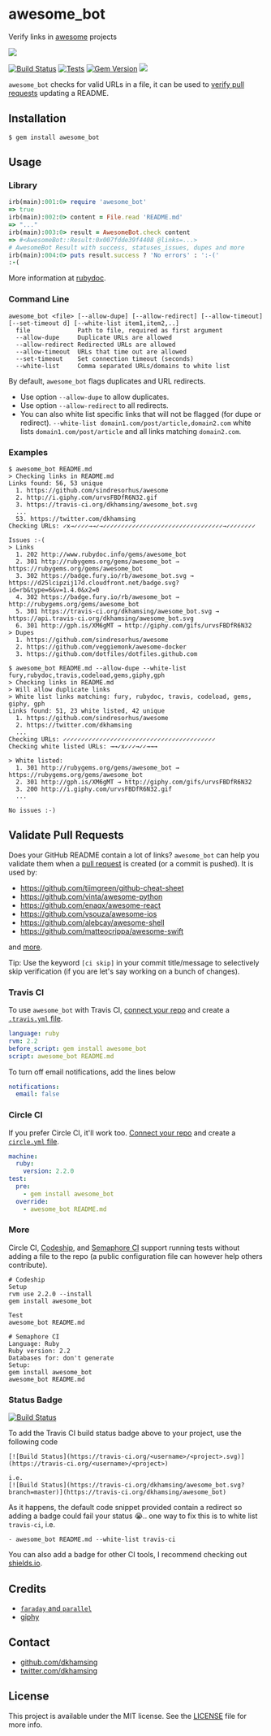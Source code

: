 # awesome_bot

Verify links in [awesome](https://github.com/sindresorhus/awesome) projects

![](http://i.giphy.com/urvsFBDfR6N32.gif)

[![Build Status](https://travis-ci.org/dkhamsing/awesome_bot.svg)](https://travis-ci.org/dkhamsing/awesome_bot) [![Tests](https://img.shields.io/badge/tests-circle%20ci-brightgreen.svg)](https://circleci.com/gh/dkhamsing/awesome_bot)
[![Gem Version](https://badge.fury.io/rb/awesome_bot.svg)](https://badge.fury.io/rb/awesome_bot)
[![](https://img.shields.io/badge/awesome-status-brightgreen.svg)](status/status.md)

`awesome_bot` checks for valid URLs in a file, it can be used to [verify pull requests](#validate-pull-requests) updating a README.

## Installation

    $ gem install awesome_bot

## Usage

### Library

```ruby
irb(main):001:0> require 'awesome_bot'
=> true
irb(main):002:0> content = File.read 'README.md'
=> "..."
irb(main):003:0> result = AwesomeBot.check content
=> #<AwesomeBot::Result:0x007fdde39f4408 @links=...>
# AwesomeBot Result with success, statuses_issues, dupes and more
irb(main):004:0> puts result.success ? 'No errors' : ':-('
:-(
```

More information at [rubydoc](http://www.rubydoc.info/gems/awesome_bot).

### Command Line

    awesome_bot <file> [--allow-dupe] [--allow-redirect] [--allow-timeout] [--set-timeout d] [--white-list item1,item2,..]
      file             Path to file, required as first argument
      --allow-dupe     Duplicate URLs are allowed 
      --allow-redirect Redirected URLs are allowed
      --allow-timeout  URLs that time out are allowed
      --set-timeout    Set connection timeout (seconds)
      --white-list     Comma separated URLs/domains to white list

By default, `awesome_bot` flags duplicates and URL redirects.

- Use option `--allow-dupe` to allow duplicates.
- Use option `--allow-redirect` to all redirects. 
- You can also white list specific links that will not be flagged (for dupe or redirect). `--white-list domain1.com/post/article,domain2.com` white lists `domain1.com/post/article` and all links matching `domain2.com`.

### Examples

```shell
$ awesome_bot README.md
> Checking links in README.md
Links found: 56, 53 unique
  1. https://github.com/sindresorhus/awesome
  2. http://i.giphy.com/urvsFBDfR6N32.gif
  3. https://travis-ci.org/dkhamsing/awesome_bot.svg
  ...
  53. https://twitter.com/dkhamsing
Checking URLs: ✓x→✓✓✓✓→→✓→✓✓✓✓✓✓✓✓✓✓✓✓✓✓✓✓✓✓✓✓✓✓✓✓✓✓✓✓✓✓✓✓✓→✓✓✓✓✓✓✓✓

Issues :-(
> Links
  1. 202 http://www.rubydoc.info/gems/awesome_bot
  2. 301 http://rubygems.org/gems/awesome_bot → https://rubygems.org/gems/awesome_bot
  3. 302 https://badge.fury.io/rb/awesome_bot.svg → https://d25lcipzij17d.cloudfront.net/badge.svg?id=rb&type=6&v=1.4.0&x2=0
  4. 302 https://badge.fury.io/rb/awesome_bot → http://rubygems.org/gems/awesome_bot
  5. 301 https://travis-ci.org/dkhamsing/awesome_bot.svg → https://api.travis-ci.org/dkhamsing/awesome_bot.svg
  6. 301 http://gph.is/XM6gMT → http://giphy.com/gifs/urvsFBDfR6N32
> Dupes
  1. https://github.com/sindresorhus/awesome
  2. https://github.com/veggiemonk/awesome-docker
  3. https://github.com/dotfiles/dotfiles.github.com  
```

```shell
$ awesome_bot README.md --allow-dupe --white-list fury,rubydoc,travis,codeload,gems,giphy,gph
> Checking links in README.md
> Will allow duplicate links
> White list links matching: fury, rubydoc, travis, codeload, gems, giphy, gph
Links found: 51, 23 white listed, 42 unique
  1. https://github.com/sindresorhus/awesome
  2. https://twitter.com/dkhamsing
  ...
Checking URLs: ✓✓✓✓✓✓✓✓✓✓✓✓✓✓✓✓✓✓✓✓✓✓✓✓✓✓✓✓✓✓✓✓✓✓✓✓✓✓✓✓✓✓
Checking white listed URLs: →→✓x✓✓✓→✓✓→→→

> White listed:
  1. 301 http://rubygems.org/gems/awesome_bot → https://rubygems.org/gems/awesome_bot
  2. 301 http://gph.is/XM6gMT → http://giphy.com/gifs/urvsFBDfR6N32
  3. 200 http://i.giphy.com/urvsFBDfR6N32.gif
  ...

No issues :-)
```

## Validate Pull Requests

Does your GitHub README contain a lot of links? `awesome_bot` can help you validate them when a [pull request](https://github.com/dkhamsing/open-source-ios-apps/pull/159) is created (or a commit is pushed). It is used by: 

- https://github.com/tiimgreen/github-cheat-sheet
- https://github.com/vinta/awesome-python
- https://github.com/enaqx/awesome-react
- https://github.com/vsouza/awesome-ios
- https://github.com/alebcay/awesome-shell
- https://github.com/matteocrippa/awesome-swift

and [more](status/status.md).

Tip: Use the keyword `[ci skip]` in your commit title/message to selectively skip verification (if you are let's say working on a bunch of changes).

### Travis CI

To use `awesome_bot` with Travis CI, [connect your repo](https://travis-ci.org/) and create a [`.travis.yml` file](https://github.com/dkhamsing/open-source-ios-apps/blob/master/.travis.yml).

```yml
language: ruby
rvm: 2.2
before_script: gem install awesome_bot
script: awesome_bot README.md
```

To turn off email notifications, add the lines below

```yml
notifications:
  email: false
```

### Circle CI

If you prefer Circle CI, it'll work too. [Connect your repo](https://circleci.com/) and create a [`circle.yml` file](https://github.com/tmcw/awesome-geojson).

```yml
machine:
  ruby:
    version: 2.2.0
test:
  pre:
    - gem install awesome_bot
  override:
    - awesome_bot README.md
```

### More

Circle CI, [Codeship](https://codeship.com/), and [Semaphore CI](https://semaphoreci.com/) support running tests without adding a file to the repo (a public configuration file can however help others contribute). 

```
# Codeship
Setup
rvm use 2.2.0 --install
gem install awesome_bot

Test
awesome_bot README.md
```

```
# Semaphore CI
Language: Ruby
Ruby version: 2.2
Databases for: don't generate 
Setup: 
gem install awesome_bot
awesome_bot README.md
```

### Status Badge

[![Build Status](https://travis-ci.org/unixorn/awesome-zsh-plugins.png)](https://travis-ci.org/unixorn/awesome-zsh-plugins)

To add the Travis CI build status badge above to your project, use the following code

```
[![Build Status](https://travis-ci.org/<username>/<project>.svg)](https://travis-ci.org/<username>/<project>)

i.e.
[![Build Status](https://travis-ci.org/dkhamsing/awesome_bot.svg?branch=master)](https://travis-ci.org/dkhamsing/awesome_bot)
```

As it happens, the default code snippet provided contain a redirect so adding a badge could fail your status :sob:.. one way to fix this is to white list `travis-ci`, i.e.

```
- awesome_bot README.md --white-list travis-ci
```

You can also add a badge for other CI tools, I recommend checking out [shields.io](http://shields.io/).

## Credits

- [`faraday` and `parallel`](awesome_bot.gemspec)
- [giphy](http://gph.is/XM6gMT)

## Contact

- [github.com/dkhamsing](https://github.com/dkhamsing)
- [twitter.com/dkhamsing](https://twitter.com/dkhamsing)

## License

This project is available under the MIT license. See the [LICENSE](LICENSE) file for more info.
